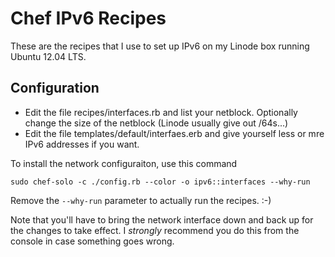 
Chef IPv6 Recipes
=================

These are the recipes that I use to set up IPv6 on my Linode box 
running Ubuntu 12.04 LTS.


Configuration
-------------

- Edit the file recipes/interfaces.rb and list your netblock. 
	Optionally change the size of the netblock (Linode 
	usually give out /64s...)
- Edit the file templates/default/interfaes.erb and give yourself 
	less or mre IPv6 addresses if you want.

To install the network configuraiton, use this command

`sudo chef-solo -c ./config.rb --color -o ipv6::interfaces --why-run`

Remove the `--why-run` parameter to actually run the recipes. :-)

Note that you'll have to bring the network interface down and back up 
for the changes to take effect. I *strongly* recommend you do this from the
console in case something goes wrong.



